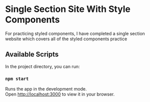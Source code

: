 # Single Section Site With Style Components

For practicing styled components, I have completed a single section website which covers all of the
styled components practice



## Available Scripts

In the project directory, you can run:

### `npm start`

Runs the app in the development mode.\
Open [http://localhost:3000](http://localhost:3000) to view it in your browser.


